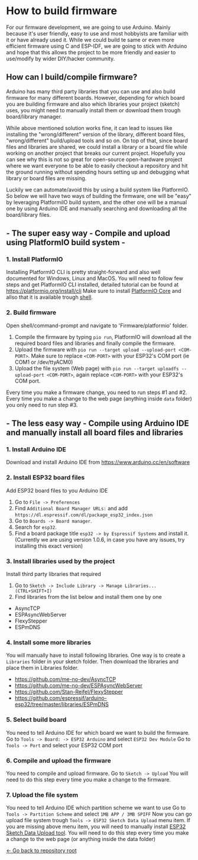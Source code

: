 # How to build firmware

For our firmware development, we are going to use Arduino. Mainly because it's user friendly, easy to use and
most hobbyists are familiar with it or have already used it. While we could build te same or even more efficient
firmware using C and ESP-IDF, we are going to stick with Arduino and hope that this allows the project to be
more friendly and easier to use/modify by wider DIY/hacker community.

## How can I build/compile firmware?
Arduino has many third party libraries that you can use and also build firmware for many different boards.
However, depending for which board you are building firmware and also which libraries your project (sketch) uses,
you might need to manually install them or download them trough board/library manager.

While above mentioned solution works fine, it can lead to issues like installing the "wrong/different" version
of the library, different board files, "wrong/different" build/upload tools and so on. On top of that, since board files
and libraries are shared, we could install a library or a board file while working on another project that breaks our current project.
Hopefully you can see why this is not so great for open-source open-hardware project where we want everyone to be able to easily
checkout a repository and hit the ground running without spending hours setting up and debugging what library or board files are missing.

Luckily we can automate/avoid this by using a build system like PlatformIO. So below we will have two ways of building
the firmware, one will be "easy" by leveraging PlatformiIO build system, and the other one will be a manual one by using
Arduino IDE and manually searching and downloading all the board/library files.

## - The super easy way - Compile and upload using PlatformIO build system  - 

### 1. Install PlatformIO
Installing PlatformIO CLI is pretty straight-forward and also well documented for Windows, Linux and MacOS.
You will need to follow few steps and get PlatformIO CLI installed, detailed tutorial can be found at https://platformio.org/install/cli
Make sure to install [PlatformIO Core](https://docs.platformio.org/en/latest//core/installation.html#installation-methods 'https://docs.platformio.org/en/latest//core/installation.html#installation-methods') and allso that it is available trough [shell](https://docs.platformio.org/en/latest//core/installation.html#piocore-install-shell-commands 'PlatformIO Core - Install Shell Commands¶').

### 2. Build firmware
Open shell/command-prompt and navigate to 'Firmware/platformio' folder.
1. Compile the firmware by typing `pio run`, PlatformIO will download all the required board files and libraries and finally compile the firmware.
2. Upload the firmware with `pio run --target upload --upload-port <COM-PORT>`. Make sure to replace `<COM-PORT>` with your ESP32's COM port (ie COM1 or /dev/ttyACM0)
3. Upload the file system (Web page) with `pio run --target uploadfs --upload-port <COM-PORT>`, again replace `<COM-PORT>` with your ESP32's COM port.

Every time you make a firmware change, you need to run steps #1 and #2.
Every time you make a change to the web page (anything inside `data` folder) you only need to run step #3.


## - The less easy way - Compile using Arduino IDE and manually install all board files and libraries

### 1. Install Arduino IDE
Download and install Arduino IDE from https://www.arduino.cc/en/software

### 2. Install ESP32 board files
Add ESP32 board files to you Arduino IDE
1. Go to `File -> Preferences`
2. Find `Additional Board Manager URLs:` and add `https://dl.espressif.com/dl/package_esp32_index.json`
3. Go to `Boards -> Board manager`.
4. Search for `esp32`.
5. Find a board package title `esp32 -> by Espressif Systems` and install it.
(Currently we are using version 1.0.6, in case you have any issues, try installing this exact version)

### 3. Install libraries used by the project
Install third party libraries that required
1. Go to `Sketch -> Include Library -> Manage Libraries... (CTRL+SHIFT+I)`
2. Find libraries from the list below and install them one by one

- AsyncTCP
- ESPAsyncWebServer
- FlexyStepper
- ESPmDNS

### 4. Install some more libraries
You will manually have to install following libraries.
One way is to create a `Libraries` folder in your sketch folder. Then download the libraries and place them in Libraries folder.

- https://github.com/me-no-dev/AsyncTCP
- https://github.com/me-no-dev/ESPAsyncWebServer
- https://github.com/Stan-Reifel/FlexyStepper
- https://github.com/espressif/arduino-esp32/tree/master/libraries/ESPmDNS

### 5. Select build board
You need to tell Arduino IDE for which board we want to build the firmware.
Go to `Tools -> Board: -> ESP32 Arduino` and select `ESP32 Dev Module`
Go to `Tools -> Port` and select your ESP32 COM port

### 6. Compile and upload the firmware
You need to compile and upload firmware.
Go to `Sketch -> Upload`
You will need to do this step every time you make a change to the firmware.

### 7. Upload the file system
You need to tell Arduino IDE which partition scheme we want to use
Go to `Tools -> Partition Scheme` and select `1MB APP / 3MB SPIFF`
Now you can go upload file system trough `Tools -> ESP32 Sketch Data Upload` menu item.
If you are missing above menu item, you will need to manually install [ESP32 Sketch Data Upload tool](https://github.com/me-no-dev/arduino-esp32fs-plugin).
You will need to do this step every time you make a change to the web page (or anything inside the data folder)


[<- Go back to repository root](../README.md)
